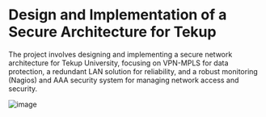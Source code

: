 # Design and Implementation of a Secure Architecture for Tekup
The project involves designing and implementing a secure network architecture for Tekup University, focusing on VPN-MPLS for data protection, a redundant LAN solution for reliability, and a robust monitoring (Nagios) and AAA security system for managing network access
and security.

![image](https://github.com/user-attachments/assets/5b161188-24df-4501-afa7-341aa8dde870)
